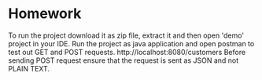 # Homework
To run the project download it as zip file, extract it and then open 'demo' project in your IDE.
Run the project as java application and open postman to test out GET and POST requests.
http://localhost:8080/customers
Before sending POST request ensure that the request is sent as JSON and not PLAIN TEXT.
